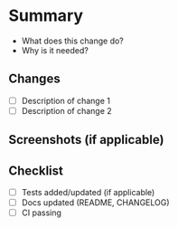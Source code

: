 # Summary

- What does this change do?
- Why is it needed?

## Changes
- [ ] Description of change 1
- [ ] Description of change 2

## Screenshots (if applicable)

## Checklist
- [ ] Tests added/updated (if applicable)
- [ ] Docs updated (README, CHANGELOG)
- [ ] CI passing

